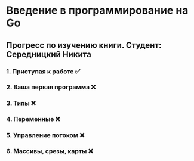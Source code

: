 # Введение в программирование на Go
## Прогресс по изучению книги. Студент: Середницкий Никита
### 1. Приступая к работе ✅
### 2. Ваша первая программа ❌
### 3. Типы ❌
### 4. Переменные ❌
### 5. Управление потоком ❌
### 6. Массивы, срезы, карты ❌